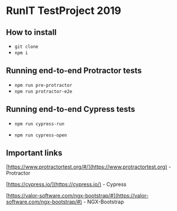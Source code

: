 # RunIT TestProject 2019

## How to install

- `git clone`
- `npm i`

## Running end-to-end Protractor tests

- `npm run pre-protractor`
- `npm run protractor-e2e`

## Running end-to-end Cypress tests

- `npm run cypress-run`

- `npm run cypress-open`

## Important links

[https://www.protractortest.org/#/](https://www.protractortest.org) - Protractor

[https://cypress.io/](https://cypress.io/) - Cypress

[https://valor-software.com/ngx-bootstrap/#](https://valor-software.com/ngx-bootstrap/#) - NGX-Bootstrap
